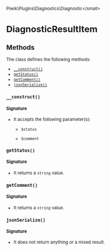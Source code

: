 <small>Piwik\Plugins\Diagnostics\Diagnostic\</small>

DiagnosticResultItem
====================

Methods
-------

The class defines the following methods:

- [`__construct()`](#__construct)
- [`getStatus()`](#getstatus)
- [`getComment()`](#getcomment)
- [`jsonSerialize()`](#jsonserialize)

<a name="__construct" id="__construct"></a>
<a name="__construct" id="__construct"></a>
### `__construct()`

#### Signature

-  It accepts the following parameter(s):
    - `$status`
      
    - `$comment`
      

<a name="getstatus" id="getstatus"></a>
<a name="getStatus" id="getStatus"></a>
### `getStatus()`

#### Signature

- It returns a `string` value.

<a name="getcomment" id="getcomment"></a>
<a name="getComment" id="getComment"></a>
### `getComment()`

#### Signature

- It returns a `string` value.

<a name="jsonserialize" id="jsonserialize"></a>
<a name="jsonSerialize" id="jsonSerialize"></a>
### `jsonSerialize()`

#### Signature

- It does not return anything or a mixed result.

